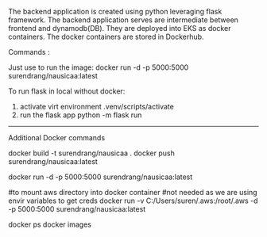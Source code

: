 The backend application is created using python leveraging flask framework. 
The backend application serves are intermediate between frontend and dynamodb(DB).
They are deployed into EKS as docker containers.
The docker containers are stored in Dockerhub.

Commands :

Just use to run the image:
docker run -d -p 5000:5000 surendrang/nausicaa:latest

To run flask in local without docker:
1. activate virt environment
.venv/scripts/activate
2. run the flask app
python -m flask run

------------------------------------------------------

Additional Docker commands

docker build -t surendrang/nausicaa .
docker push surendrang/nausicaa:latest   

docker run -d -p 5000:5000 surendrang/nausicaa:latest

#to mount aws directory into docker container
#not needed as we are using envir variables to get creds
docker run -v C:/Users/suren/.aws:/root/.aws -d -p 5000:5000 surendrang/nausicaa:latest

docker ps
docker images